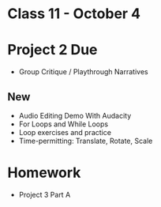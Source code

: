 # Class 11 - October 4

# Project 2 Due

* Group Critique / Playthrough Narratives

## New
* Audio Editing Demo With Audacity
* For Loops and While Loops
* Loop exercises and practice
* Time-permitting: Translate, Rotate, Scale

# Homework
* Project 3 Part A
